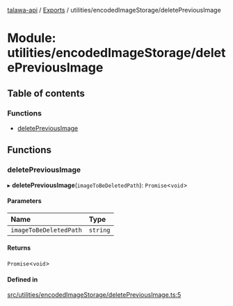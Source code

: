 [talawa-api](../README.md) / [Exports](../modules.md) / utilities/encodedImageStorage/deletePreviousImage

# Module: utilities/encodedImageStorage/deletePreviousImage

## Table of contents

### Functions

- [deletePreviousImage](utilities_encodedImageStorage_deletePreviousImage.md#deletepreviousimage)

## Functions

### deletePreviousImage

▸ **deletePreviousImage**(`imageToBeDeletedPath`): `Promise`\<`void`\>

#### Parameters

| Name | Type |
| :------ | :------ |
| `imageToBeDeletedPath` | `string` |

#### Returns

`Promise`\<`void`\>

#### Defined in

[src/utilities/encodedImageStorage/deletePreviousImage.ts:5](https://github.com/PalisadoesFoundation/talawa-api/blob/636e51c/src/utilities/encodedImageStorage/deletePreviousImage.ts#L5)
